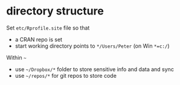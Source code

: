 # directory structure

Set `etc/Rprofile.site` file so that

* a CRAN repo is set
* start working directory points to `*/Users/Peter` (on Win `*=c:/`)

Within `~`

* use `~/Dropbox/*` folder to store sensitive info and data and sync
* use `~/repos/*` for git repos to store code
